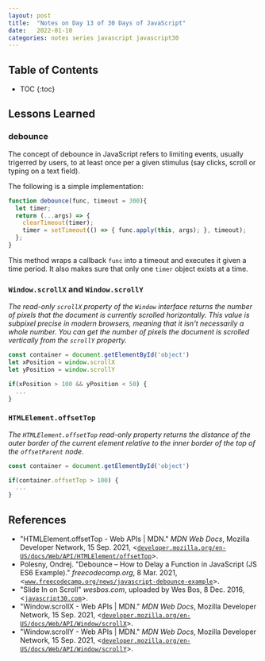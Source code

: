 ```yaml
---
layout: post
title:  "Notes on Day 13 of 30 Days of JavaScript"
date:   2022-01-10
categories: notes series javascript javascript30
---
```


## Table of Contents
* TOC
{:toc}

## Lessons Learned

### debounce

The concept of debounce in JavaScript refers to limiting events, usually trigerred by users, to at least once per a given stimulus (say clicks, scroll or typing on a text field).

The following is a simple implementation:

~~~ javascript
function debounce(func, timeout = 300){
  let timer;
  return (...args) => {
    clearTimeout(timer);
    timer = setTimeout(() => { func.apply(this, args); }, timeout);
  };
}
~~~

This method wraps a callback `func` into a timeout and executes it given a time period. It also makes sure that only one `timer` object exists at a time.

### `Window.scrollX` and `Window.scrollY`

*The read-only `scrollX` property of the `Window` interface returns the number of pixels that the document is currently scrolled horizontally. This value is subpixel precise in modern browsers, meaning that it isn't necessarily a whole number. You can get the number of pixels the document is scrolled vertically from the `scrollY` property.*

~~~ javascript
const container = document.getElementById('object')
let xPosition = window.scrollX
let yPosition = window.scrollY

if(xPosition > 100 && yPosition < 50) {
  ...
}
~~~

### `HTMLElement.offsetTop`

*The `HTMLElement.offsetTop` read-only property returns the distance of the outer border of the current element relative to the inner border of the top of the `offsetParent` node*.

~~~ javascript
const container = document.getElementById('object')

if(container.offsetTop > 100) {
  ...
}
~~~

## References
* "HTMLElement.offsetTop - Web APIs \| MDN." *MDN Web Docs*, Mozilla Developer Network, 15 Sep. 2021, <[`developer.mozilla.org/en-US/docs/Web/API/HTMLElement/offsetTop`](https://developer.mozilla.org/en-US/docs/Web/API/HTMLElement/offsetTop)>.
* Polesny, Ondrej. "Debounce – How to Delay a Function in JavaScript (JS ES6 Example)." *freecodecamp.org*, 8 Mar. 2021, <[`www.freecodecamp.org/news/javascript-debounce-example`](freecodecamp.org/news/javascript-debounce-example)>.
* "Slide In on Scroll" *wesbos.com*, uploaded by Wes Bos, 8 Dec. 2016, <[`javascript30.com`](https://javascript30.com/)>.
* "Window.scrollX - Web APIs \| MDN." *MDN Web Docs*, Mozilla Developer Network, 15 Sep. 2021, <[`developer.mozilla.org/en-US/docs/Web/API/Window/scrollX`](https://developer.mozilla.org/en-US/docs/Web/API/Window/scrollX)>.
* "Window.scrollY - Web APIs \| MDN." *MDN Web Docs*, Mozilla Developer Network, 15 Sep. 2021, <[`developer.mozilla.org/en-US/docs/Web/API/Window/scrollY`](https://developer.mozilla.org/en-US/docs/Web/API/Window/scrollY)>.
